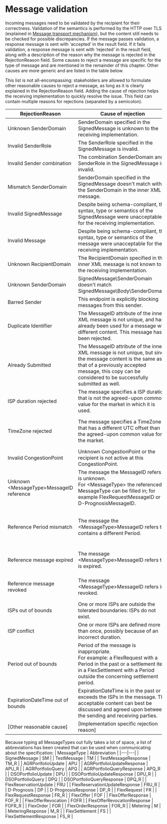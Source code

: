 <!--
SPDX-FileCopyrightText: 2020-2023 Contributors to the Shapeshifter project

SPDX-License-Identifier: Apache-2.0
-->

# Message validation

Incoming messages need to be validated by the recipient for their correctness.
Validation of the semantics is performed by the HTTP over TLS (explained in [Message transport mechanism](../appendix/message-transport-mechanism.md)), but the content still needs to be checked for possible discrepancies.
If the message passes validation, a response message is sent with ‘accepted’ in the result field.
If it fails validation, a response message is sent with ‘rejected’ in the result field, along with a description of the reason why the message is rejected in the RejectionReason field.
Some causes to reject a message are specific for the type of message and are mentioned in the remainder of this chapter.
Other causes are more generic and are listed in the table below.

This list is not all-encompassing: stakeholders are allowed to formulate other reasonable causes to reject a message, as long as it is clearly explained in the RejectionReason field. Adding the cause of rejection helps the receiving implementation to quickly resolve the issue. 
This field can contain multiple reasons for rejections (separated by a semicolon).


| RejectionReason | Cause of rejection | Applicable to messages |
|---|---|---|
| Unknown SenderDomain | SenderDomain specified in the SignedMessage is unknown to the receiving implementation. | SM |
| Invalid SenderRole | The SenderRole specified in the SignedMessage is invalid. | SM |
| Invalid Sender combination | The combination SenderDomain and SenderRole in the SignedMessage is invalid.| SM |
| Mismatch SenderDomain | SenderDomain specified in the SignedMessage doesn't match with the SenderDomain in the inner XML message. | SM & All other message types |
| Invalid SignedMessage | Despite being schema-compliant, the syntax, type or semantics of the SignedMessage were unacceptable for the receiving implementation. | SM |
| Invalid Message | Despite being schema-compliant, the syntax, type or semantics of the message were unacceptable for the receiving implementation. | All message types |
| Unknown RecipientDomain | The RecipientDomain specified in the inner XML message is not known to the receiving implementation. | All message types |
| Unknown SenderDomain | SignedMessage\SenderDomain doesn't match SignedMessage\Body\SenderDomain. | SM & All other message types |
| Barred Sender | This endpoint is explicitly blocking messages from this sender. | SM |
| Duplicate Identifier | The MessageID attribute of the inner XML message is not unique, and has already been used for a message with different content. This message has been rejected. | All message types except SM |
| Already Submitted | The MessageID attribute of the inner XML message is not unique, but since the message content is the same as that of a previously accepted message, this copy can be considered to be successfully submitted as well. | All message types except SM |
| ISP duration rejected | The message specifies a ISP duration that is not the agreed-upon common value for the market in which it is used. | All message types that contain ISP's: FRU, DP, FR, FO, FOR, M, FS, FS_R|
| TimeZone rejected | The message specifies a TimeZone that has a different UTC offset than is the agreed-upon common value for the market. | All message types that contain Period: APQ, APQ_R, DPQ, DPQ_R, FRU, DP, FR, FO, FOR, M, FS, FS_R |
| Invalid CongestionPoint | Unknown CongestionPoint or the recipient is not active at this CongestionPoint. | FRU, DP, FR, FO, FOR, FS |
| Unknown <MessageType\>MessageID reference | The message the MessageID refers to is unknown.</br>For <MessageType\> the referenced MessageType can be filled in; for example FlexRequestMessageID or D-PrognosisMessageID. | APU_R, APQ_R, FRU_R, DP_R, FR_R, FO, FOF_R, FOFR, FOFR_R, FOR, FOR_R, M_R, FS, FS_R |
| Reference Period mismatch | The message the <MessageType\>MessageID refers to contains a different Period. | MessageTypes that refer to other messages using <MessageType\>MessageID AND contain a Period themselves: APQ_R, FO FOFR, FOR, FS, FS_R |
| Reference message expired | The message <MessageType\>MessageID refers to is expired. | APU_R, APQ_R, FRU_R, DP_R, FR_R, FO, FOF_R, FOFR, FOFR_R, FOR, FOR_R, M_R, FS, FS_R |
| Reference message revoked | The message <MessageType\>MessageID refers is revoked. | APU_R, APQ_R, FRU_R, DP_R, FR_R, FO, FOF_R, FOFR, FOFR_R, FOR, FOR_R, M_R, FS, FS_R |
| ISPs out of bounds | One or more ISPs are outside the tolerated boundaries: ISPs do not exist. | FRU, DP, FR, FO, FOR, M, FS, FS_R |
| ISP conflict | One or more ISPs are defined more than once, possibly because of an incorrect duration. | FRU, DP, FR, FO, FOR, M, FS, FS_R |
| Period out of bounds | Period of the message is inappropriate.</br>For example: a FlexRequest with a Period in the past or a settlement item in a FlexSettlement with a Period outside the concerning settlement period. | APQ, APQ_R, DPQ, DPQ_R, FRU, DP, FR, FO, FOR, M, FS, FS_R |
| ExpirationDateTime out of bounds | ExpirationDateTime is in the past or exceeds the ISPs in the message. The acceptable content can best be discussed and agreed upon between the sending and receiving parties. | FR, FOF |
| [Other reasonable cause] | [Implementation specific rejection reason] | TBD |

Because typing all MessageTypes out fully takes a lot of space, a list of abbreviations has been created that can be used when communicating about the specification:
|   MessageType |   Abbreviation    |
|---|---|
|   SignedMessage |   SM  |
|   TestMessage |   TM  |
|   TestMessageResponse |   TM_R  |
|   AGRPortfolioUpdate |   APU  |
|   AGRPortfolioUpdateResponse |   APU_R  |
|   AGRPortfolioQuery |   APQ  |
|   AGRPortfolioQueryResponse |   APQ_R  |
|   DSOPortfolioUpdate |   DPU  |
|   DSOPortfolioUpdateResponse |   DPU_R  |
|   DSOPortfolioQuery |   DPQ  |
|   DSOPortfolioQueryResponse |   DPQ_R  |
|   FlexReservationUpdate |   FRU  |
|   FlexReservationUpdateResponse |   FRU_R  |
|   D-Prognosis |   DP  |
|   D-PrognosisResponse |   DP_R  |
|   FlexRequest |   FR  |
|   FlexRequestResponse |   FR_R  |
|   FlexOffer |   FOF  |
|   FlexOfferResponse |   FOF_R  |
|   FlexOfferRevocation |   FOFR  |
|   FlexOfferRevocationResponse |   FOFR_R  |
|   FlexOrder |   FOR  |
|   FlexOrderResponse |   FOR_R  |
|   Metering |   M  |
|   MeteringResponse |   M_R  |
|   FlexSettlement |   FS  |
|   FlexSettlementResponse |   FS_R  |










